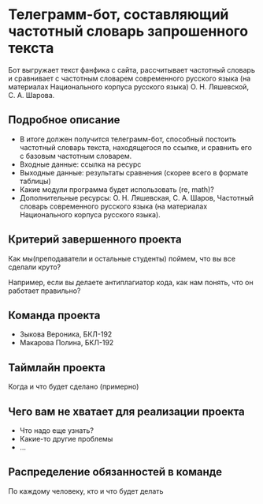 # Телеграмм-бот, составляющий частотный словарь запрошенного текста

Бот выгружает текст фанфика с сайта, рассчитывает частотный словарь и сравнивает с частотным словарем современного русского языка (на материалах Национального корпуса русского языка) О. Н. Ляшевской, С. А. Шарова.

## Подробное описание

- В итоге должен получится телеграмм-бот, способный постоить частотный словарь текста, находящегося по ссылке, и сравнить его с базовым частотным словарем.
- Входные данные: ссылка на ресурс
- Выходные данные: результаты сравнения (скорее всего в формате таблицы)
- Какие модули программа будет использовать (re, math)?
- Дополнительные ресурсы: О. Н. Ляшевская, С. А. Шаров, Частотный словарь современного русского языка (на материалах Национального корпуса русского языка).

## Критерий завершенного проекта

Как мы(преподаватели и остальные студенты) поймем, что вы все сделали круто?

Например, если вы делаете антиплагиатор кода, как нам понять, что он работает правильно?

## Команда проекта

- Зыкова Вероника, БКЛ-192
- Макарова Полина, БКЛ-192

## Таймлайн проекта

Когда и что будет сделано (примерно)

## Чего вам не хватает для реализации проекта

- Что надо еще узнать?
- Какие-то другие проблемы
- ...

## Распределение обязанностей в команде

По каждому человеку, кто и что будет делать
